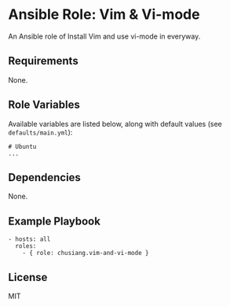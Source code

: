 # Ansible Role: Vim & Vi-mode

An Ansible role of Install Vim and use vi-mode in everyway.

## Requirements

None.

## Role Variables

Available variables are listed below, along with default values (see `defaults/main.yml`):

    # Ubuntu
    ...

## Dependencies

None.

## Example Playbook

    - hosts: all
      roles:
        - { role: chusiang.vim-and-vi-mode }

## License

MIT
